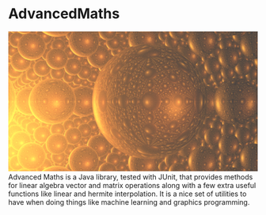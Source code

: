 # AdvancedMaths
![](mathGfx.png)
Advanced Maths is a Java library, tested with JUnit, that provides methods for linear algebra vector and matrix operations along with a few extra useful functions like linear and hermite interpolation. It is a nice set of utilities to have when doing things like machine learning and graphics programming.
